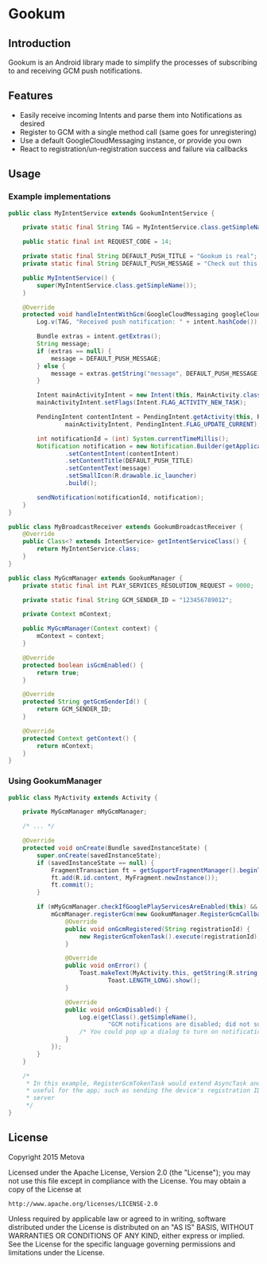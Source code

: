 # Gookum #

## Introduction ##
Gookum is an Android library made to simplify the processes of subscribing to and receiving GCM push notifications.

## Features ##
+ Easily receive incoming Intents and parse them into Notifications as desired
+ Register to GCM with a single method call (same goes for unregistering)
+ Use a default GoogleCloudMessaging instance, or provide you own
+ React to registration/un-registration success and failure via callbacks

## Usage ##

### Example implementations ###

```java
public class MyIntentService extends GookumIntentService {

    private static final String TAG = MyIntentService.class.getSimpleName();

    public static final int REQUEST_CODE = 14;

    private static final String DEFAULT_PUSH_TITLE = "Gookum is real";
    private static final String DEFAULT_PUSH_MESSAGE = "Check out this push notification";

    public MyIntentService() {
        super(MyIntentService.class.getSimpleName());
    }

    @Override
    protected void handleIntentWithGcm(GoogleCloudMessaging googleCloudMessaging, Intent intent) {
        Log.v(TAG, "Received push notification: " + intent.hashCode());

        Bundle extras = intent.getExtras();
        String message;
        if (extras == null) {
            message = DEFAULT_PUSH_MESSAGE;
        } else {
            message = extras.getString("message", DEFAULT_PUSH_MESSAGE);
        }

        Intent mainActivityIntent = new Intent(this, MainActivity.class);
        mainActivityIntent.setFlags(Intent.FLAG_ACTIVITY_NEW_TASK);

        PendingIntent contentIntent = PendingIntent.getActivity(this, REQUEST_CODE,
                mainActivityIntent, PendingIntent.FLAG_UPDATE_CURRENT);

        int notificationId = (int) System.currentTimeMillis();
        Notification notification = new Notification.Builder(getApplicationContext())
                .setContentIntent(contentIntent)
                .setContentTitle(DEFAULT_PUSH_TITLE)
                .setContentText(message)
                .setSmallIcon(R.drawable.ic_launcher)
                .build();

        sendNotification(notificationId, notification);
    }
}
```

```java
public class MyBroadcastReceiver extends GookumBroadcastReceiver {
    @Override
    public Class<? extends IntentService> getIntentServiceClass() {
        return MyIntentService.class;
    }
}
```

```java
public class MyGcmManager extends GookumManager {
    private static final int PLAY_SERVICES_RESOLUTION_REQUEST = 9000;

    private static final String GCM_SENDER_ID = "123456789012";

    private Context mContext;

    public MyGcmManager(Context context) {
        mContext = context;
    }

    @Override
    protected boolean isGcmEnabled() {
        return true;
    }

    @Override
    protected String getGcmSenderId() {
        return GCM_SENDER_ID;
    }

    @Override
    protected Context getContext() {
        return mContext;
    }
}
```

### Using GookumManager ###
```java
public class MyActivity extends Activity {

    private MyGcmManager mMyGcmManager;

    /* ... */

    @Override
    protected void onCreate(Bundle savedInstanceState) {
        super.onCreate(savedInstanceState);
        if (savedInstanceState == null) {
            FragmentTransaction ft = getSupportFragmentManager().beginTransaction();
            ft.add(R.id.content, MyFragment.newInstance());
            ft.commit();
        }

        if (mMyGcmManager.checkIfGooglePlayServicesAreEnabled(this) && !mMyGcmManager.isRegistrationValid()) {
            mGcmManager.registerGcm(new GookumManager.RegisterGcmCallback() {
                @Override
                public void onGcmRegistered(String registrationId) {
                    new RegisterGcmTokenTask().execute(registrationId);
                }

                @Override
                public void onError() {
                    Toast.makeText(MyActivity.this, getString(R.string.register_push_error),
                            Toast.LENGTH_LONG).show();
                }

                @Override
                public void onGcmDisabled() {
                    Log.e(getClass().getSimpleName(),
                            "GCM notifications are disabled; did not subscribe");
                    /* You could pop up a dialog to turn on notifications here */
                }
            });
        }
    }

    /*
     * In this example, RegisterGcmTokenTask would extend AsyncTask and do something
     * useful for the app; such as sending the device's registration ID to the push
     * server
     */
}
```

## License ##
Copyright 2015 Metova

Licensed under the Apache License, Version 2.0 (the "License");
you may not use this file except in compliance with the License.
You may obtain a copy of the License at

    http://www.apache.org/licenses/LICENSE-2.0

Unless required by applicable law or agreed to in writing, software
distributed under the License is distributed on an "AS IS" BASIS,
WITHOUT WARRANTIES OR CONDITIONS OF ANY KIND, either express or implied.
See the License for the specific language governing permissions and
limitations under the License.

